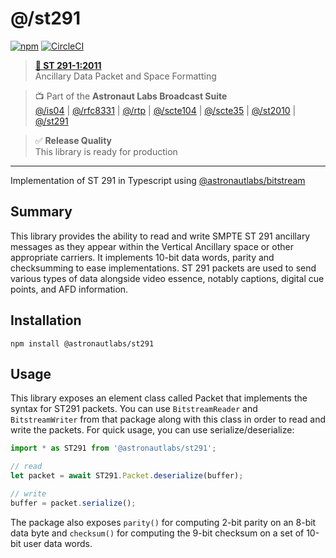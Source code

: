 # @/st291

[![npm](https://img.shields.io/npm/v/@astronautlabs/st291)](https://npmjs.com/package/@astronautlabs/st291)
[![CircleCI](https://circleci.com/gh/astronautlabs/st291.svg?style=svg)](https://circleci.com/gh/astronautlabs/st291)

> **[📜 ST 291-1:2011](https://ieeexplore.ieee.org/document/7291794)**  
> Ancillary Data Packet and Space Formatting

> 📺 Part of the **Astronaut Labs Broadcast Suite**  
> [@/is04](https://github.com/astronautlabs/is04) |
> [@/rfc8331](https://github.com/astronautlabs/rfc8331) |
> [@/rtp](https://github.com/astronautlabs/rtp) |
> [@/scte104](https://github.com/astronautlabs/scte104) | 
> [@/scte35](https://github.com/astronautlabs/scte35) | 
> [@/st2010](https://github.com/astronautlabs/st2010) | 
> [@/st291](https://github.com/astronautlabs/st291)

> ✅ **Release Quality**  
> This library is ready for production

---

Implementation of ST 291 in Typescript using [@astronautlabs/bitstream](https://github.com/astronautlabs/bitstream)

## Summary 

This library provides the ability to read and write SMPTE ST 291 ancillary messages as they appear within the Vertical Ancillary space or other appropriate carriers. It implements 10-bit data words, parity and checksumming to ease implementations. ST 291 packets are used to send various types of data alongside video essence, notably captions, digital cue points, and AFD information.
## Installation

```
npm install @astronautlabs/st291
```

## Usage

This library exposes an element class called Packet that implements the syntax for ST291 packets. You can use `BitstreamReader` and `BitstreamWriter` from that package along with this class in order to read and write the packets. For quick usage, you can use serialize/deserialize:

```typescript
import * as ST291 from '@astronautlabs/st291';

// read
let packet = await ST291.Packet.deserialize(buffer);

// write
buffer = packet.serialize();
```

The package also exposes `parity()` for computing 2-bit parity on an 8-bit data byte and `checksum()` for computing the 9-bit checksum on a set of 10-bit user data words.